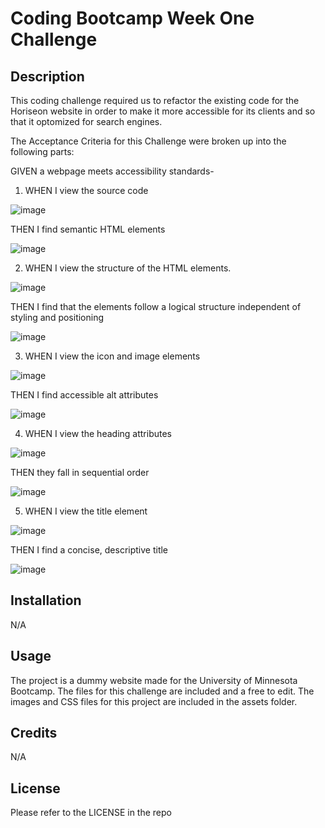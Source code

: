 # Coding Bootcamp Week One Challenge

## Description

This coding challenge required us to refactor the existing code for the Horiseon website in order to make it more accessible for its clients and so that it optomized for search engines.

The Acceptance Criteria for this Challenge were broken up into the following parts:

GIVEN a webpage meets accessibility standards-

1) WHEN I view the source code

![image](https://user-images.githubusercontent.com/119143763/206562720-5542b3b9-dfb9-403d-b696-f826a4a81b13.png)

THEN I find semantic HTML elements

![image](https://user-images.githubusercontent.com/119143763/206563315-0bc39ab4-dfec-4c81-9c1c-8a550db3895f.png)

2) WHEN I view the structure of the HTML elements. 

![image](https://user-images.githubusercontent.com/119143763/206565526-232da933-e9c8-44af-92d0-fb1510a74aa3.png)

THEN I find that the elements follow a logical structure independent of styling and positioning

![image](https://user-images.githubusercontent.com/119143763/206565641-5f5158eb-a7e8-480d-80cf-faeccd1b1068.png)

3) WHEN I view the icon and image elements

![image](https://user-images.githubusercontent.com/119143763/206563793-743ac1c2-7bfd-4f03-b278-c82dcbc88509.png)

THEN I find accessible alt attributes

![image](https://user-images.githubusercontent.com/119143763/206563899-09865621-f06e-4388-a9f2-bfdb3af7f484.png)

4) WHEN I view the heading attributes

![image](https://user-images.githubusercontent.com/119143763/206564189-bfb62a85-2ca5-47cb-85c6-4d3c4406c5d1.png)

THEN they fall in sequential order

![image](https://user-images.githubusercontent.com/119143763/206564378-66c53f24-15b7-4f6d-a84d-2d2504cf7e4b.png)

5) WHEN I view the title element

![image](https://user-images.githubusercontent.com/119143763/206564519-7632b286-c097-45a7-91bf-9be5d7719df0.png)

THEN I find a concise, descriptive title

![image](https://user-images.githubusercontent.com/119143763/206564638-a86a5f7d-acd3-4c54-a485-7b8cb137747e.png)

## Installation

N/A

## Usage

The project is a dummy website made for the University of Minnesota Bootcamp. The files for this challenge are included and a free to edit. The images and CSS files for this project are included in the assets folder. 

## Credits

N/A

## License

Please refer to the LICENSE in the repo
